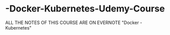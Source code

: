 # -Docker-Kubernetes-Udemy-Course

ALL THE NOTES OF THIS COURSE ARE ON EVERNOTE "Docker - Kubernetes"